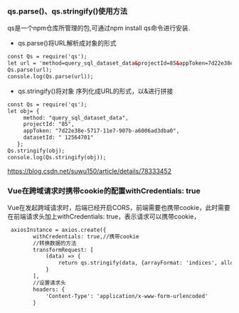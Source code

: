 
### qs.parse()、qs.stringify()使用方法
qs是一个npm仓库所管理的包,可通过npm install qs命令进行安装.
- qs.parse()将URL解析成对象的形式
```html
const Qs = require('qs');
let url = 'method=query_sql_dataset_data&projectId=85&appToken=7d22e38e-5717-11e7-907b-a6006ad3dba0';
Qs.parse(url);
console.log(Qs.parse(url));
```
- qs.stringify()将对象 序列化成URL的形式，以&进行拼接
```html
const Qs = require('qs');
let obj= {
     method: "query_sql_dataset_data",
     projectId: "85",
     appToken: "7d22e38e-5717-11e7-907b-a6006ad3dba0",
     datasetId: " 12564701"
   };
Qs.stringify(obj);
console.log(Qs.stringify(obj));
```
https://blog.csdn.net/suwu150/article/details/78333452

### Vue在跨域请求时携带cookie的配置withCredentials: true
Vue在发起跨域请求时，后端已经开启CORS，前端需要也携带cookie，此时需要在前端请求头加上withCredentials: true，表示请求可以携带cookie，
```html
 axiosInstance = axios.create({
        withCredentials: true,//携带cookie
        //转换数据的方法
        transformRequest: [
            (data) => {
                return qs.stringify(data, {arrayFormat: 'indices', allowDots: true});
            }
        ],
        //设置请求头
        headers: {
            'Content-Type': 'application/x-www-form-urlencoded'
        }
```
